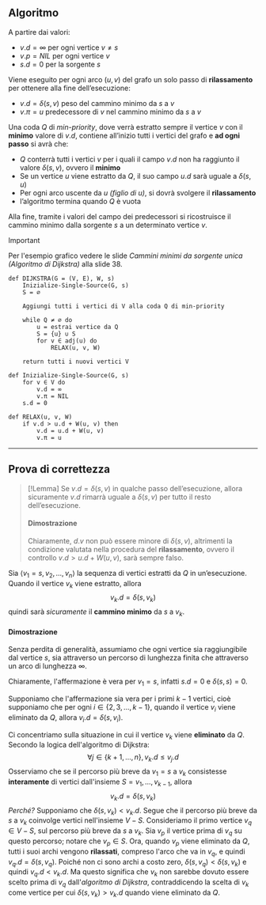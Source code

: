 ## Algoritmo

A partire dai valori:
- $v.d = ∞$ per ogni vertice $v \not= s$
- $v.p = NIL$ per ogni vertice $v$
- $s.d = 0$ per la sorgente $s$

Viene eseguito per ogni arco $(u,v)$ del grafo un solo passo di **rilassamento** per ottenere alla fine dell’esecuzione:
- $v.d = δ(s,v)$ peso del cammino minimo da $s$ a $v$
- $v.\pi = u$ predecessore di $v$ nel cammino minimo da $s$ a $v$

Una coda $Q$ di *min-priority*, dove verrà estratto sempre il vertice $v$ con il **minimo** valore di $v.d$, contiene all’inizio tutti i vertici del grafo e **ad ogni passo** si avrà che:
- $Q$ conterrà tutti i vertici $v$ per i quali il campo $v.d$ non ha raggiunto il valore $δ(s, v)$, ovvero il **minimo**
- Se un vertice $u$ viene estratto da $Q$, il suo campo $u.d$ sarà uguale a $δ(s, u)$
- Per ogni arco uscente da $u$ *(figlio di $u$)*, si dovrà svolgere il **rilassamento**
- l’algoritmo termina quando $Q$ è vuota

Alla fine, tramite i valori del campo dei predecessori si ricostruisce il cammino minimo dalla sorgente $s$ a un determinato vertice $v$.

>[!Important]
>Per l'esempio grafico vedere le slide *Cammini minimi da sorgente unica (Algoritmo di Dijkstra)* alla slide $38$. 

``` Pseudocodice TI:"DIJKSTRA" "FOLD"
def DIJKSTRA(G = (V, E), W, s)
	Inizialize-Single-Source(G, s)
	S = ∅
	
	Aggiungi tutti i vertici di V alla coda Q di min-priority

	while Q ≠ ∅ do
		u = estrai vertice da Q
		S = {u} ∪ S
		for v ∈ adj(u) do
			RELAX(u, v, W)
			
	return tutti i nuovi vertici V

def Inizialize-Single-Source(G, s)
	for v ∈ V do 
		v.d = ∞ 
		v.π = NIL 
	s.d = 0

def RELAX(u, v, W)
	if v.d > u.d + W(u, v) then
		v.d = u.d + W(u, v)
		v.π = u
```

---

## Prova di correttezza

>[!Lemma]
>Se $v.d = δ(s,v)$ in qualche passo dell’esecuzione, allora sicuramente $v.d$ rimarrà uguale a $δ(s,v)$ per tutto il resto dell’esecuzione.
>
>#### Dimostrazione
>Chiaramente, $d.v$ non può essere minore di $δ(s, v)$, altrimenti la condizione valutata nella procedura del **rilassamento**, ovvero il controllo $v.d > u.d + W(u, v)$, sarà sempre falso.

Sia $⟨v_1 = s, v_2, . . . , v_n⟩$ la sequenza di vertici estratti da $Q$ in un’esecuzione. Quando il vertice $v_k$ viene estratto, allora $$v_k.d = δ(s, v_k)$$quindi sarà *sicuramente* il **cammino minimo** da $s$ a $v_k$.

#### Dimostrazione

Senza perdita di generalità, assumiamo che ogni vertice sia raggiungibile dal vertice $s$, sia attraverso un percorso di lunghezza finita che attraverso un arco di lunghezza $∞$.

Chiaramente, l'affermazione è vera per $v_1=s$, infatti $s.d = 0$ e $δ(s,s) = 0$.

Supponiamo che l'affermazione sia vera per i primi $k − 1$ vertici, cioè supponiamo che per ogni $i \in \{2, 3, . . . , k − 1\}$, quando il vertice $v_i$ viene eliminato da $Q$, allora $v_i.d = δ(s, v_i)$.

Ci concentriamo sulla situazione in cui il vertice $v_k$ viene **eliminato** da $Q$. 
Secondo la logica dell'algoritmo di Dijkstra: $$∀j \in \{k + 1, . . . , n\}, v_k.d ≤ v_j.d$$
Osserviamo che se il percorso più breve da $v_1 = s$ a $v_k$ consistesse **interamente** di vertici dall'insieme $S = {v_1, . . . , v_{k−1}}$, allora $$v_k.d = δ(s, v_k)$$*Perché?*
Supponiamo che $δ(s, v_k) < v_k.d$. Segue che il percorso più breve da $s$ a $v_k$ coinvolge vertici nell'insieme $V − S$. Consideriamo il primo vertice $v_q ∈ V − S$, sul percorso più breve da $s$ a $v_k$. Sia $v_p$ il vertice prima di $v_q$ su questo percorso; notare che $v_p ∈ S$. 
Ora, quando $v_p$ viene eliminato da $Q$, tutti i suoi archi vengono **rilassati**, compreso l'arco che va in $v_q$, e quindi $v_q.d = δ(s, v_q)$.
Poiché non ci sono archi a costo zero, $δ(s, v_q) < δ(s, v_k)$ e quindi $v_q.d < v_k.d$. Ma questo significa che $v_k$ non sarebbe dovuto essere scelto prima di $v_q$ dall'*algoritmo di Dijkstra*, contraddicendo la scelta di $v_k$ come vertice per cui $δ(s, v_k) > v_k.d$ quando viene eliminato da $Q$.

